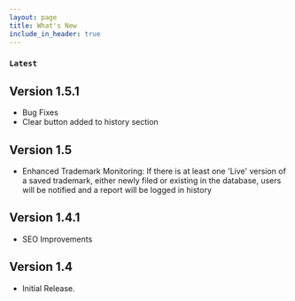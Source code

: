 ```yaml
---
layout: page
title: What's New
include_in_header: true
---
```


### `Latest`

## Version 1.5.1
- Bug Fixes
- Clear button added to history section

## Version 1.5
- Enhanced Trademark Monitoring: If there is at least one 'Live' version of a saved trademark, either newly filed or existing in the database, users will be notified and a report will be logged in history

## Version 1.4.1
- SEO Improvements

## Version 1.4
- Initial Release.





